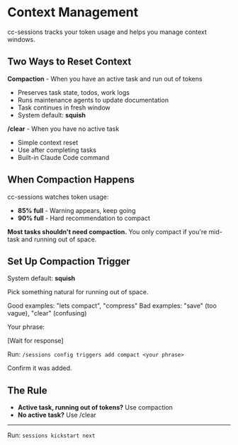 # Context Management

cc-sessions tracks your token usage and helps you manage context windows.

## Two Ways to Reset Context

**Compaction** - When you have an active task and run out of tokens
- Preserves task state, todos, work logs
- Runs maintenance agents to update documentation
- Task continues in fresh window
- System default: **squish**

**/clear** - When you have no active task
- Simple context reset
- Use after completing tasks
- Built-in Claude Code command

## When Compaction Happens

cc-sessions watches token usage:
- **85% full** - Warning appears, keep going
- **90% full** - Hard recommendation to compact

**Most tasks shouldn't need compaction.** You only compact if you're mid-task and running out of space.

## Set Up Compaction Trigger

System default: **squish**

Pick something natural for running out of space.

Good examples: "lets compact", "compress"
Bad examples: "save" (too vague), "clear" (confusing)

Your phrase:

[Wait for response]

Run: `/sessions config triggers add compact <your phrase>`

Confirm it was added.

## The Rule

- **Active task, running out of tokens?** Use compaction
- **No active task?** Use /clear

---

Run: `sessions kickstart next`
